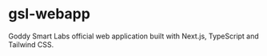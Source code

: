 # gsl-webapp
Goddy Smart Labs official web application built with Next.js, TypeScript and Tailwind CSS.
